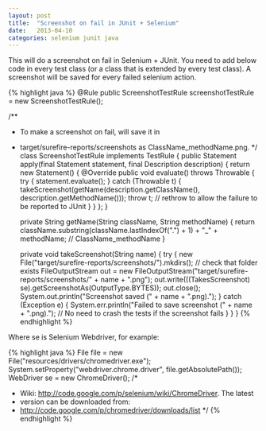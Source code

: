 ```yaml
---
layout: post
title:  "Screenshot on fail in JUnit + Selenium"
date:   2013-04-10
categories: selenium junit java
---
```


This will do a screenshot on fail in Selenium + JUnit. You need to add below code in every test class (or a class that is extended by every test class). A screenshot will be saved for every failed selenium action.

{% highlight java %}
@Rule
public ScreenshotTestRule screenshotTestRule = new ScreenshotTestRule();

/**
* To make a screenshot on fail, will save it in
* target/surefire-reports/screenshots as ClassName_methodName.png.
*/
class ScreenshotTestRule implements TestRule {
  public Statement apply(final Statement statement, final Description description) {
    return new Statement() {
      @Override
      public void evaluate() throws Throwable {
        try {
          statement.evaluate();
        } catch (Throwable t) {
          takeScreenshot(getName(description.getClassName(), description.getMethodName()));
          throw t;
          // rethrow to allow the failure to be reported to JUnit
        }
      }
    };
  }
  
  private String getName(String className, String methodName) {
    return className.substring(className.lastIndexOf(".") + 1) + "_" + methodName;
    // ClassName_methodName
  }
  
  private void takeScreenshot(String name) {
    try {
      new File("target/surefire-reports/screenshots/").mkdirs();
      // check that folder exists
      FileOutputStream out = new FileOutputStream("target/surefire-reports/screenshots/"
 												  + name + ".png");
      out.write(((TakesScreenshot) se).getScreenshotAs(OutputType.BYTES));
      out.close();
      System.out.println("Screenshot saved (" + name + ".png).");
    } catch (Exception e) {
      System.err.println("Failed to save screenshot (" + name + ".png).");
      // No need to crash the tests if the screenshot fails
    }
  }
}
{% endhighlight %}

Where se is Selenium Webdriver, for example:

{% highlight java %}
File file = new File("resources/drivers/chromedriver.exe");
System.setProperty("webdriver.chrome.driver", file.getAbsolutePath());
WebDriver se = new ChromeDriver();
/*
* Wiki: http://code.google.com/p/selenium/wiki/ChromeDriver. The latest
* version can be downloaded from:
* http://code.google.com/p/chromedriver/downloads/list
*/
{% endhighlight %}